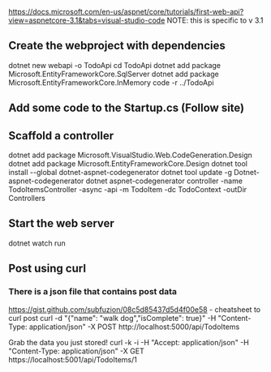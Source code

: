 https://docs.microsoft.com/en-us/aspnet/core/tutorials/first-web-api?view=aspnetcore-3.1&tabs=visual-studio-code
NOTE: this is specific to v 3.1
## Create the webproject with dependencies
dotnet new webapi -o TodoApi
cd TodoApi
dotnet add package Microsoft.EntityFrameworkCore.SqlServer
dotnet add package Microsoft.EntityFrameworkCore.InMemory
code -r ../TodoApi

## Add some code to the Startup.cs (Follow site)

## Scaffold a controller
dotnet add package Microsoft.VisualStudio.Web.CodeGeneration.Design
dotnet add package Microsoft.EntityFrameworkCore.Design
dotnet tool install --global dotnet-aspnet-codegenerator
dotnet tool update -g Dotnet-aspnet-codegenerator
dotnet aspnet-codegenerator controller -name TodoItemsController -async -api -m TodoItem -dc TodoContext -outDir Controllers

## Start the web server
dotnet watch run

## Post using curl
### There is a json file that contains post data
https://gist.github.com/subfuzion/08c5d85437d5d4f00e58 - cheatsheet to curl post
curl -d "{\"name\": \"walk dog\",\"isComplete\": true}" -H "Content-Type: application/json" -X POST http://localhost:5000/api/TodoItems

Grab the data you just stored!
curl -k -i -H "Accept: application/json" -H "Content-Type: application/json" -X GET https://localhost:5001/api/TodoItems/1
